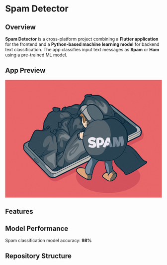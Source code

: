 # Spam Detector

## Overview

**Spam Detector** is a cross-platform project combining a **Flutter application** for the frontend and a **Python-based machine learning model** for backend text classification. The app classifies input text messages as **Spam** or **Ham** using a pre-trained ML model.

## App Preview

![App Screenshot](assets/ad899320062a92a66266eb2fb73ce83a.jpg)

## Features

## Model Performance

Spam classification model accuracy: **98%**

## Repository Structure
